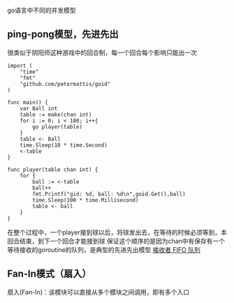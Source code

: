 go语言中不同的并发模型

## ping-pong模型，先进先出
很类似于阴阳师这种游戏中的回合制，每一个回合每个影响只能出一次
```
import (
	"time"
	"fmt"
	"github.com/petermattis/goid"
)

func main() {
	var Ball int
	table := make(chan int)
	for i := 0; i < 100; i++{
		go player(table)
	}
	table <- Ball
	time.Sleep(10 * time.Second)
	<-table
}

func player(table chan int) {
	for {
		ball := <-table
		ball++
		fmt.Printf("gid: %d, ball: %d\n",goid.Get(),ball)
		time.Sleep(100 * time.Millisecond)
		table <- ball
	}
}
```
在整个过程中，一个player接到球以后，将球发出去，在等待的时候必须等到，本回合结束，到下一个回合才能接到球
保证这个顺序的是因为chan中有保存有一个等待接收的goroutine的队列，是典型的先进先出模型
[ 接收者 FIFO 队列](https://github.com/golang/go/blob/master/src/runtime/chan.go#L34)

## Fan-In模式（扇入）
扇入(Fan-In)：该模块可以直接从多个模块之间调用，即有多个入口


